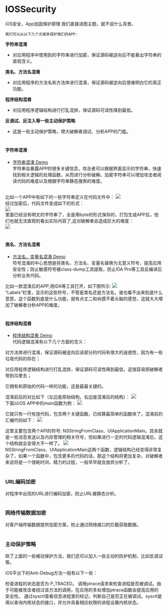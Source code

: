 # IOSSecurity
iOS安全，App加固保护原理
我们直接进图主题，就不说什么背景。

`我们可以从以下几个方面来保护我们的APP:`

**字符串混淆**
* 对应用程序中使用到的字符串进行加密，保证源码被逆向后不能看出字符串的直观含义。

**类名、方法名混肴**
* 对应用程序的方法名和方法体进行混淆，保证源码被逆向后很难明白它的真正功能。

**程序结构混肴**
* 对应用程序逻辑结构进行打乱混排，保证源码可读性降到最低。

**反调试、反注入等一些主动保护策略**
* 这是一些主动保护策略，增大破解者调试、分析APP的门槛。


#
#### 字符串混淆 
* [字符串混淆 Demo](https://github.com/theKF/StringScurityDemo)<br>
字符串会暴露APP的很多关键信息，攻击者可以根据界面显示的字符串，快速找到相关逻辑的处理函数，从而进行分析破解。加密字符串可以增加攻击者阅读代码的难度以及根据字符串静态搜索的难度。<br><br>

比如一个APP中有如下的一些字符串定义在代码文件中：
![](https://github.com/theKF/IOSSecurity/blob/master/myfilexxx.png)<br>
经过加密后，代码文件变成如下的形式：<br>
![](https://github.com/theKF/IOSSecurity/blob/master/staicvoid.png)<br>
里面已经没有明文的字符串了，全是用byte的形式保存的，打包生成APP后，他们也就无法直观的看出实际内容了,这对破解者会造成巨大的难度：<br>
![](https://github.com/theKF/IOSSecurity/blob/master/tagscope.png)<br>

#
#### 类名、方法名混肴
* [方法名，变量名混淆 Demo](https://github.com/theKF/SymbolConfusionDemo)<br>
符号混淆的中心思想是将类名、方法名、变量名替换为无意义符号，提高应用安全性；防止敏感符号被class-dump工具提取，防止IDA Pro等工具反编译后分析业务代码。<br>

比如一款混淆后的APP,用IDA等工具打开，如下图所示:
![](https://github.com/theKF/IOSSecurity/blob/master/entrypoint.png) <br>
“Labels”栏里，显示的这些符号，不管是类名还是方法名，谁也看不出来到底什么意思，这个函数到底是什么功能，就有点丈二和尚摸不着头脑的感觉，这就大大增加了破解者分析APP的难度。

#
#### 程序结构混肴
* [程序结构混肴 Demo](https://github.com/obfuscator-llvm/obfuscator)<br>
代码逻辑混淆有以下几个方面的含义：

对方法体进行混淆，保证源码被逆向后该部分的代码有很大的迷惑性，因为有一些垃圾代码的存在；

对应用程序逻辑结构进行打乱混排，保证源码可读性降到最低，这很容易把破解者带到沟里去；

它拥有和原始的代码一样的功能，这是最最关键的。

混淆前后的对比如下（左边是原始结构，右边是混淆后的结构）：
![](https://github.com/theKF/IOSSecurity/blob/master/xxxxxxxxx.png)<br>
下面以iOS APP中的main函数为例：
![](https://github.com/theKF/IOSSecurity/blob/master/initmain.png)<br>

它就只有一行有效代码，包含两个关键函数，已经算最简单的函数体了，混淆前的汇编代码如下：
![](https://github.com/theKF/IOSSecurity/blob/master/entrypoint.png)<br>

这里主要包含两个API的符号: NSStringFromClass、UIApplicationMain。其余就是一些消息发送以及内存管理的相关符号，但如果进行一定的代码逻辑混淆后，这个结构就会变得大不一样了。
![](https://github.com/theKF/IOSSecurity/blob/master/xxxxxxxxxyy.png)<br>
NSStringFromClass、UIApplicationMain这两个函数，逻辑结构已经变得非常复杂了，如果一个函数中，包含更多的代码的话，那这个结构将更加复杂，对破解者来说将是一个很耗时间、精力的过程，一般早早就会放弃分析了。

#
### URL编码加密
对程序中出现的URL进行编码加密，防止URL被静态分析。

#
### 网络传输数据加密
对客户端传输数据提供加密方案，防止通过网络接口的拦截获取数据。

#
### 主动保护策略
除了上面的一些被动保护方法，我们还可以加入一些主动的防护机制，比如反调试等。

iOS平台下的Anti-Debug方法一般有以下一些：

检查进程的状态是否为 P_TRACED。
调用ptrace请求来检查进程是否被调试。由于可能被攻击者绕过该方法的调用，在应用的多处增加ptrace函数会提高应用的安全性。
通过sysctl查看信息进程里的标记，判断自己是否正在被调试。sysctl是用以查询内核状态的接口，并允许具备相应权限的进程设置内核状态。




